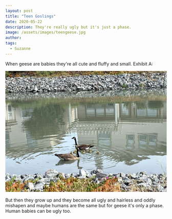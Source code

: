```yaml
---
layout: post
title: "Teen Goslings"
date: 2020-05-22
description: They're really ugly but it's just a phase.
image: /assets/images/teengeese.jpg
author: 
tags: 
  - Suzanne
---
```


When geese are babies they're all cute and fluffy and small. Exhibit A:

![Goslings](/assets/images/goslingsmay2.jpg)

But then they grow up and they become all ugly and hairless and oddly mishapen
and maybe humans are the same but for geese it's only a phase. Human babies can 
be ugly too.